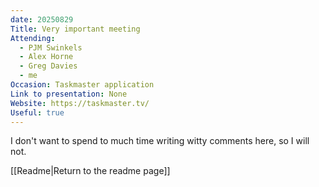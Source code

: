 ```yaml
---
date: 20250829
Title: Very important meeting
Attending:
  - PJM Swinkels
  - Alex Horne
  - Greg Davies
  - me
Occasion: Taskmaster application
Link to presentation: None
Website: https://taskmaster.tv/
Useful: true
---
```

I don't want to spend to much time writing witty comments here, so I will not.

[[Readme|Return to the readme page]]